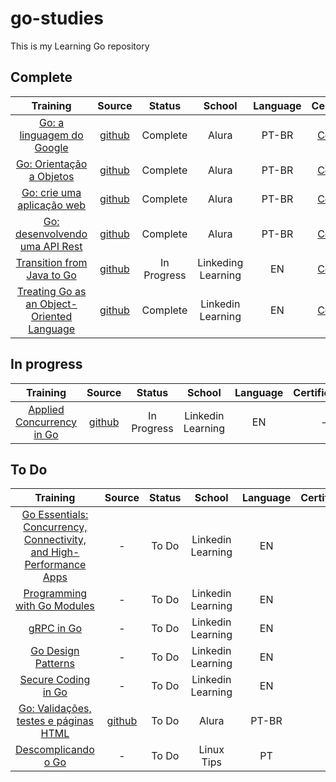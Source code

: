 # go-studies

This is my Learning Go repository

## Complete

| **Training** 	| **Source** 	| **Status** 	| **School** 	| **Language** 	| **Certification** |
|:------------:	|:----------:	|:----------:	|:---------------:|:---------------:|:---------------:|
|[Go: a linguagem do Google](https://www.alura.com.br/curso-online-golang)|[github](https://github.com/pedro-hos/go-studies/tree/main/alura-course/hello)| Complete |Alura| PT-BR |[Certificate](https://cursos.alura.com.br/certificate/5e853bfb-7344-44e0-914d-ef19ef8a5922?lang=en)|
|[Go: Orientação a Objetos](https://www.alura.com.br/curso-online-go-lang-oo)|[github](https://github.com/pedro-hos/go-studies/tree/main/alura-course/go-api/api-go-rest)| Complete |Alura| PT-BR |[Certificate](https://cursos.alura.com.br/certificate/651655bb-35ea-4501-823a-b28f93e0d888?lang=en)|
|[Go: crie uma aplicação web](https://www.alura.com.br/curso-online-go-lang-web)|[github](https://github.com/pedro-hos/go-studies/tree/main/alura-course/go-web/loja)| Complete |Alura| PT-BR |[Certificate](https://cursos.alura.com.br/certificate/0e6f757c-7feb-47ee-8315-97b2bc0a42e3?lang=en)|
|[Go: desenvolvendo uma API Rest](https://www.alura.com.br/curso-online-go-desenvolvendo-api-rest)|[github](https://github.com/pedro-hos/go-studies/tree/main/alura-course/go-oo)| Complete |Alura| PT-BR |[Certificate](https://cursos.alura.com.br/certificate/8a7b92d4-baf9-4e18-afe7-aa17ce67ea3a?lang=en)|
|[Transition from Java to Go](https://www.linkedin.com/learning/transition-from-java-to-go)|[github](https://github.com/pedro-hos/go-studies/tree/main/java-to-go)| In Progress|Linkeding Learning| EN |[Certificate](https://www.linkedin.com/learning/certificates/c76840ea5ba8bbeaaf57758a0f6d8546afb1c4e7c27d4cc41b3f33630e9b6bec?u=2056732)|
|[Treating Go as an Object-Oriented Language](https://www.linkedin.com/learning/treating-go-as-an-object-oriented-language)|[github](https://github.com/pedro-hos/go-studies/tree/main/go-as-oop) | Complete |Linkedin Learning| EN |[Certificate](https://www.linkedin.com/learning/certificates/7e3fd2aea89b8683bd8559f81fd457f6b9323854df5832c3ec453861ea6859ce)|


## In progress

| **Training** 	| **Source** 	| **Status** 	| **School** 	| **Language** 	| **Certification** |
|:------------:	|:----------:	|:----------:	|:---------------:|:---------------:|:---------------:|
|[Applied Concurrency in Go](https://www.linkedin.com/learning/applied-concurrency-in-go)|[github](https://github.com/pedro-hos/go-studies/tree/main/concurrency-in-go/)| In Progress|Linkedin Learning| EN |-|

## To Do

| **Training** 	| **Source** 	| **Status** 	| **School** 	| **Language** 	| **Certification** |
|:------------:	|:----------:	|:----------:	|:---------------:|:---------------:|:---------------:|
|[Go Essentials: Concurrency, Connectivity, and High-Performance Apps](https://www.linkedin.com/learning/go-essentials-concurrency-connectivity-and-high-performance-apps)|- | To Do |Linkedin Learning| EN |-|
|[Programming with Go Modules](https://www.linkedin.com/learning/programming-with-go-modules)|- | To Do |Linkedin Learning| EN |-|
|[gRPC in Go](https://www.linkedin.com/learning/grpc-in-go)|- | To Do |Linkedin Learning| EN |-|
|[Go Design Patterns](https://www.linkedin.com/learning/go-design-patterns/go-design-patterns)|- | To Do |Linkedin Learning| EN |-|
|[Secure Coding in Go](https://www.linkedin.com/learning/secure-coding-in-go/why-care-about-security)|- | To Do |Linkedin Learning| EN |-|
|[Go: Validações, testes e páginas HTML](https://www.alura.com.br/curso-online-go-validacoes-testes-paginas-html)|[github](https://github.com/pedro-hos/go-studies/tree/main/alura-course/go-validacoes/api_rest_gin_go)| To Do |Alura| PT-BR | |
|[Descomplicando o Go](https://www.linuxtips.io/course/descomplicando-o-go)|- | To Do |Linux Tips| PT |-|
